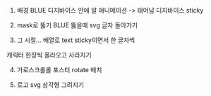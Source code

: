 1.  배경 BLUE
    디지바이스 안에 알 애니메이션 -> 태어남
    디지바이스 sticky

2.  mask로 뚫기
    BLUE
    뚫을때 svg 글자 돌아가기

3.  그 시절... 배열로 text sticky이면서 한 글자씩

캐릭터 한장씩 올라오고 사라지기

4. 가로스크롤롤 포스터 rotate 배치

5. 로고 svg 삼각형 그려지기
